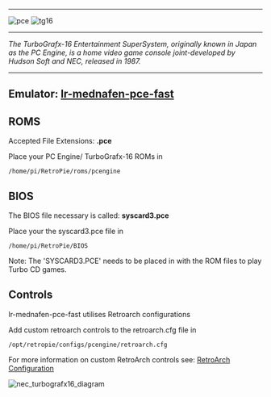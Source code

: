 ***
![pce](https://cloud.githubusercontent.com/assets/10035308/12213634/206dcb84-b639-11e5-8111-e0dfe0890107.png)
![tg16](https://cloud.githubusercontent.com/assets/10035308/12213633/206e0090-b639-11e5-9c39-3fada1f9b4f4.png)
***
_The TurboGrafx-16 Entertainment SuperSystem, originally known in Japan as the PC Engine, is a home video game console joint-developed by Hudson Soft and NEC, released in 1987._
***
## Emulator: [lr-mednafen-pce-fast](https://github.com/libretro/beetle-pce-fast-libretro)

## ROMS
Accepted File Extensions: **.pce**

Place your PC Engine/ TurboGrafx-16 ROMs in
```
/home/pi/RetroPie/roms/pcengine
```

## BIOS

The BIOS file necessary is called: **syscard3.pce** 

Place your the syscard3.pce file in 
```
/home/pi/RetroPie/BIOS
```
Note: The 'SYSCARD3.PCE' needs to be placed in with the ROM files to play Turbo CD games.

## Controls

lr-mednafen-pce-fast utilises Retroarch configurations

Add custom retroarch controls to the retroarch.cfg file in
```shell
/opt/retropie/configs/pcengine/retroarch.cfg
```
For more information on custom RetroArch controls see: [RetroArch Configuration](https://github.com/petrockblog/RetroPie-Setup/wiki/RetroArch-Configuration)

![nec_turbografx16_diagram](https://cloud.githubusercontent.com/assets/10035308/10822284/1bde9cc4-7e1c-11e5-9683-c29b5a5a49e8.png)
